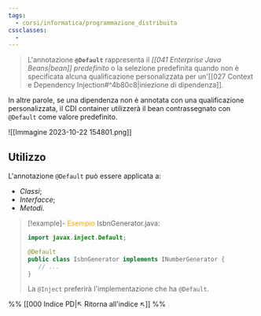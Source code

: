 ```yaml
---
tags:
  - corsi/informatica/programmazione_distribuita
cssclasses:
  - 
---
```

>L'annotazione **`@Default`** rappresenta il *[[041 Enterprise Java Beans|bean]] predefinito* o la selezione predefinita quando non è specificata alcuna qualificazione personalizzata per un'[[027 Context e Dependency Injection#^4b80c8|iniezione di dipendenza]]. 

In altre parole, se una dipendenza non è annotata con una qualificazione personalizzata, il CDI container utilizzerà il bean contrassegnato con `@Default` come valore predefinito.

![[Immagine 2023-10-22 154801.png]]

## Utilizzo
L'annotazione `@Default` può essere applicata a: 
- *Classi*;
- *Interfacce*;
- *Metodi*. 

> [!example]- <font color="orange">Esempio</font>
>IsbnGenerator.java:
>```java
>import javax.inject.Default;
>
>@Default
>public class IsbnGenerator implements INumberGenerator {
>    // ...
>}
>```
>La `@Inject` preferirà l'implementazione che ha `@Default`.


%%
[[000 Indice PD|↖ Ritorna all'indice ↖]]
%%